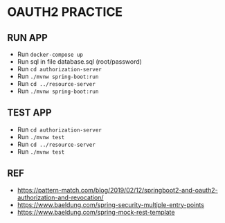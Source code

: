 # OAUTH2 PRACTICE

## RUN APP

- Run `docker-compose up`
- Run sql in file database.sql (root/password)
- Run `cd authorization-server`
- Run `./mvnw spring-boot:run`
- Run `cd ../resource-server`
- Run `./mvnw spring-boot:run`

## TEST APP

- Run `cd authorization-server`
- Run `./mvnw test`
- Run `cd ../resource-server`
- Run `./mvnw test`

## REF

- https://pattern-match.com/blog/2019/02/12/springboot2-and-oauth2-authorization-and-revocation/
- https://www.baeldung.com/spring-security-multiple-entry-points
- https://www.baeldung.com/spring-mock-rest-template
